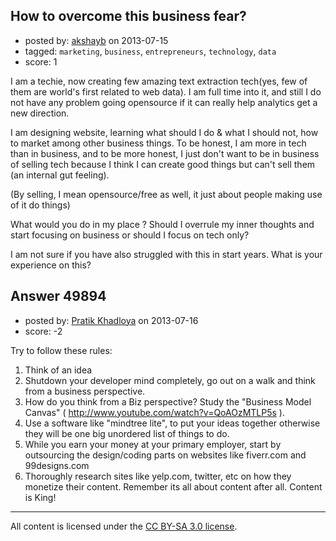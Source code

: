 ## How to overcome this business fear?

- posted by: [akshayb](https://stackexchange.com/users/-1/26608-akshayb) on 2013-07-15
- tagged: `marketing`, `business`, `entrepreneurs`, `technology`, `data`
- score: 1

I am a techie, now creating few amazing text extraction tech(yes, few of them are world's first related to web data). I am full time into it, and still I do not have any problem going opensource if it can really help analytics get a new direction. 

I am designing website, learning what should I do & what I should not, how to market among other business things. To be honest, I am more in tech than in business, and to be more honest, I just don't want to be in business of selling tech because I think I can create good things but can't sell them (an internal gut feeling).

(By selling, I mean opensource/free as well, it just about people making use of it do things)

What would you do in my place ? Should I overrule my inner thoughts and start focusing on business or should I focus on tech only?  

I am not sure if you have also struggled with this in start years. What is your experience on this? 




## Answer 49894

- posted by: [Pratik Khadloya](https://stackexchange.com/users/-1/17496-pratik-khadloya) on 2013-07-16
- score: -2

Try to follow these rules:

1. Think of an idea
2. Shutdown your developer mind completely, go out on a walk and think from a business perspective.
3. How do you think from a Biz perspective? Study the "Business Model Canvas" ( http://www.youtube.com/watch?v=QoAOzMTLP5s ).
4. Use a software like "mindtree lite", to put your ideas together otherwise they will be one big unordered list of things to do.
5. While you earn your money at your primary employer, start by outsourcing the design/coding parts on websites like fiverr.com and 99designs.com
6. Thoroughly research sites like yelp.com, twitter, etc on how they monetize their content. Remember its all about content after all. Content is King!




---

All content is licensed under the [CC BY-SA 3.0 license](https://creativecommons.org/licenses/by-sa/3.0/).
